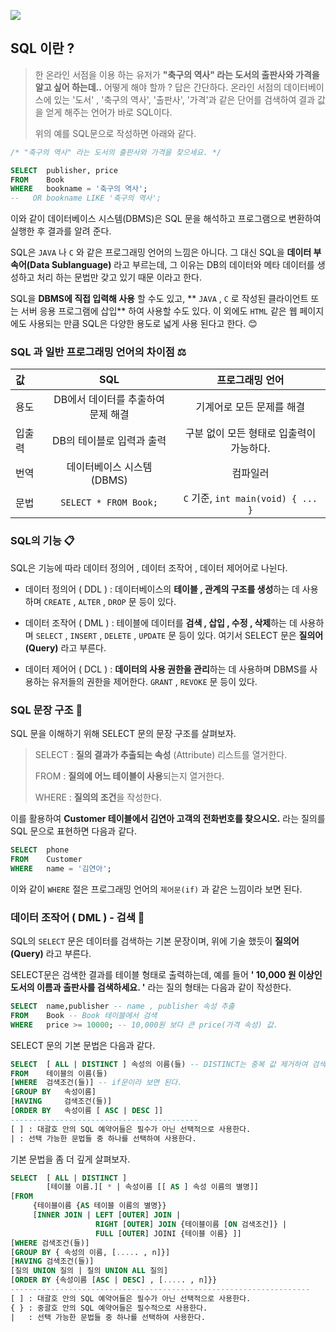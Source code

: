 ![](https://velog.velcdn.com/images/jaepal/post/6671eaa5-09fd-4079-a865-17954874569b/image.png)

## SQL 이란 ?

> 한 온라인 서점을 이용 하는 유저가 **"축구의 역사" 라는 도서의 출판사와 가격을
알고 싶어 하는데..** 어떻게 해야 할까 ? 답은 간단하다. 온라인 서점의 데이터베이스에 있는 '도서' , '축구의 역사', '출판사', '가격'과 같은 단어를 검색하여 결과 값을 얻게 해주는 언어가 바로 SQL이다.  
>
> 위의 예를 SQL문으로 작성하면 아래와 같다.

```sql
/* "축구의 역사" 라는 도서의 출판사와 가격을 찾으세요. */

SELECT  publisher, price
FROM    Book
WHERE   bookname = '축구의 역사';
--   OR bookname LIKE '축구의 역사';
```

이와 같이 데이터베이스 시스템(DBMS)은 SQL 문을 해석하고 프로그램으로 변환하여 실행한 후 결과를 알려 준다. 

SQL은 `JAVA` 나 `C` 와 같은 프로그래밍 언어의 느낌은 아니다.
그 대신 SQL을 **데이터 부속어(Data Sublanguage)** 라고 부르는데, 그 이유는 DB의 데이터와 메타 데이터를 생성하고 처리 하는 문법만 갖고 있기 때문 이라고 한다.

SQL을 **DBMS에 직접 입력해 사용** 할 수도 있고, ** `JAVA` , `C` 로 작성된 클라이언트 또는 서버 응용 프로그램에 삽입** 하여 사용할 수도 있다. 이 외에도 `HTML` 같은 웹 페이지에도 사용되는 만큼 SQL은 다양한 용도로 넓게 사용 된다고 한다. 😊

### SQL 과 일반 프로그래밍 언어의 차이점 ⚖

값 |          SQL          | 프로그래밍 언어
:---|:---------------------:|:---:
용도 | DB에서 데이터를 추출하여 문제 해결  | 기계어로 모든 문제를 해결
입출력 |    DB의 테이블로 입력과 출력    |구분 없이 모든 형태로 입출력이 가능하다.
번역 |   데이터베이스 시스템(DBMS)    | 컴파일러
문법 | `SELECT * FROM Book;` | `C` 기준, `int main(void) { ... }`

### SQL의 기능 📋

SQL은 기능에 따라 데이터 정의어 , 데이터 조작어 , 데이터 제어어로 나뉜다.

+ 데이터 정의어 ( DDL ) : 데이터베이스의 **테이블 , 관계의 구조를 생성**하는 데 사용하며 
`CREATE` , `ALTER` , `DROP` 문 등이 있다.

+ 데이터 조작어 ( DML ) : 테이블에 데이터를 **검색 , 삽입 , 수정 , 삭제**하는 데 사용하며
`SELECT` , `INSERT` , `DELETE` , `UPDATE` 문 등이 있다. 여기서 SELECT 문은 **질의어(Query)** 라고 부른다.

+ 데이터 제어어 ( DCL ) : **데이터의 사용 권한을 관리**하는 데 사용하며 DBMS를 사용하는 유저들의 권한을 제어한다. `GRANT` , `REVOKE` 문 등이 있다.

### SQL 문장 구조 📑

SQL 문을 이해하기 위해 SELECT 문의 문장 구조를 살펴보자.

> SELECT : **질의 결과가 추출되는 속성** (Attribute) 리스트를 열거한다.
> 
> FROM   : **질의에 어느 테이블이 사용**되는지 열거한다.
> 
> WHERE  : **질의의 조건**을 작성한다.

이를 활용하여 **Customer 테이블에서 김연아 고객의 전화번호를 찾으시오.** 라는 질의를 SQL 문으로 표현하면 다음과 같다.

```sql
SELECT	phone
FROM	Customer
WHERE	name = '김연아';
```

이와 같이 `WHERE` 절은 프로그래밍 언어의 `제어문(if)` 과 같은 느낌이라 보면 된다.

### 데이터 조작어 ( DML ) - 검색 🔎

SQL의 `SELECT` 문은 데이터를 검색하는 기본 문장이며, 위에 기술 했듯이 **질의어(Query)** 라고 부른다. 

SELECT문은 검색한 결과를 테이블 형태로 출력하는데, 
예를 들어 **' 10,000 원 이상인 도서의 이름과 출판사를 검색하세요. '** 라는 질의 형태는 다음과 같이 작성한다.

```sql
SELECT	name,publisher -- name , publisher 속성 추출
FROM	Book -- Book 테이블에서 검색
WHERE	price >= 10000; -- 10,000원 보다 큰 price(가격 속성) 값.
```

SELECT 문의 기본 문법은 다음과 같다.

```sql
SELECT	[ ALL | DISTINCT ] 속성의 이름(들) -- DISTINCT는 중복 값 제거하여 검색 값 표시
FROM	테이블의 이름(들)
[WHERE	검색조건(들)] -- if문이라 보면 된다.
[GROUP BY	속성이름]
[HAVING		검색조건(들)]
[ORDER BY	속성이름 [ ASC | DESC ]]
------------------------------------------
[ ] : 대괄호 안의 SQL 예약어들은 필수가 아닌 선택적으로 사용한다.
| : 선택 가능한 문법들 중 하나를 선택하여 사용한다.
```

기본 문법을 좀 더 깊게 살펴보자.

```sql
SELECT	[ ALL | DISTINCT ]
		[테이블 이름.][ * | 속성이름 [[ AS ] 속성 이름의 별명]]
[FROM
	 {테이블이름 {AS 테이블 이름의 별명}}
     [INNER JOIN | LEFT [OUTER] JOIN | 
     			   RIGHT [OUTER] JOIN {테이블이름 [ON 검색조건]} |
     			   FULL [OUTER] JOINI {테이블 이름} ]]
[WHERE 검색조건(들)]
[GROUP BY { 속성의 이름, [..... , n]}]
[HAVING 검색조건(들)]
[질의 UNION 질의 | 질의 UNION ALL 질의]
[ORDER BY {속성이름 [ASC | DESC] , [..... , n]}}
-------------------------------------------------------------------
[ ] : 대괄호 안의 SQL 예약어들은 필수가 아닌 선택적으로 사용한다.
{ } : 중괄호 안의 SQL 예약어들은 필수적으로 사용한다.
|	: 선택 가능한 문법들 중 하나를 선택하여 사용한다.